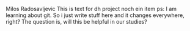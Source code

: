 Milos Radosavljevic
This is text for dh project
noch ein item
ps: I am learning about git.
So i just write stuff here and it changes everywhere, right?
The question is, will this be helpful in our studies?
